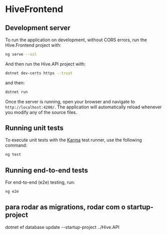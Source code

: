 # HiveFrontend

## Development server

To run the application on development, without CORS errors, run the Hive.Frontend project with: 

```bash
ng serve --ssl
```
And then run the Hive.API project with:

```bash
dotnet dev-certs https --trust
```

and then:

```bash
dotnet run
```

Once the server is running, open your browser and navigate to `http://localhost:4200/`. The application will automatically reload whenever you modify any of the source files.

## Running unit tests

To execute unit tests with the [Karma](https://karma-runner.github.io) test runner, use the following command:

```bash
ng test
```

## Running end-to-end tests

For end-to-end (e2e) testing, run:

```bash
ng e2e
```

## para rodar as migrations, rodar com o startup-project
dotnet ef database update --startup-project ../Hive.API